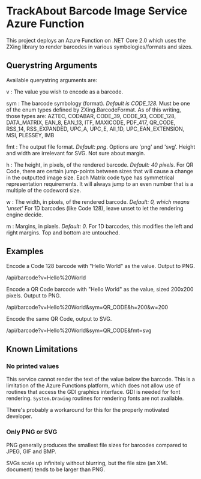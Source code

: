 ﻿# TrackAbout Barcode Image Service Azure Function

This project deploys an Azure Function on .NET Core 2.0 which uses the ZXing library to render barcodes in various symbologies/formats and sizes.

## Querystring Arguments

Available querystring arguments are:

v
: The value you wish to encode as a barcode.

sym
: The barcode symbology (format). _Default is CODE_128._ Must be one of the enum types defined by ZXing.BarcodeFormat. As of this writing, those types are: AZTEC, CODABAR, CODE_39, CODE_93, CODE_128, DATA_MATRIX, EAN_8, EAN_13, ITF, MAXICODE, PDF_417, QR_CODE, RSS_14, RSS_EXPANDED, UPC_A, UPC_E, All_1D, UPC_EAN_EXTENSION, MSI, PLESSEY, IMB

fmt
: The output file format. _Default: png_. Options are 'png' and 'svg'. Height and width are irrelevant for SVG. Not sure about margin.

h
: The height, in pixels, of the rendered barcode. _Default: 40 pixels_. For QR Code, there are certain jump-points between sizes that will cause a change in the outputted image size. Each Matrix code type has symmetrical representation requirements. It will always jump to an even number that is a multiple of the codeword size. 

w
: The width, in pixels, of the rendered barcode. _Default: 0, which means 'unset'_ For 1D barcodes (like Code 128), leave unset to let the rendering engine decide.

m
: Margins, in pixels. _Default: 0_. For 1D barcodes, this modifies the left and right margins. Top and bottom are untouched.

## Examples

Encode a Code 128 barcode with "Hello World" as the value. Output to PNG.

 /api/barcode?v=Hello%20World

Encode a QR Code barcode with "Hello World" as the value, sized 200x200 pixels. Output to PNG.

 /api/barcode?v=Hello%20World&sym=QR_CODE&h=200&w=200

Encode the same QR Code, output to SVG.

 /api/barcode?v=Hello%20World&sym=QR_CODE&fmt=svg

## Known Limitations

### No printed values

This service cannot render the text of the value below the barcode.
This is a limitation of the Azure Functions platform, which does not allow use of routines that access the GDI graphics interface.
GDI is needed for font rendering. `System.Drawing` routines for rendering fonts are not available.

There's probably a workaround for this for the properly motivated developer.

### Only PNG or SVG
PNG generally produces the smallest file sizes for barcodes compared to JPEG, GIF and BMP.

SVGs scale up infinitely without blurring, but the file size (an XML document) tends to be larger than PNG.